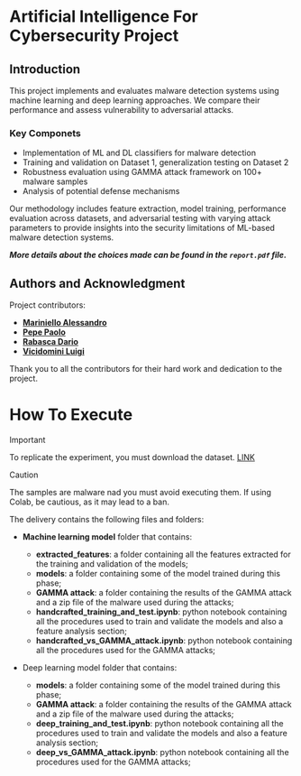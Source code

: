 # Artificial Intelligence For Cybersecurity Project


## Introduction
This project implements and evaluates malware detection systems using machine learning and deep learning approaches. We compare their performance and assess vulnerability to adversarial attacks.
### Key Componets
- Implementation of ML and DL classifiers for malware detection
- Training and validation on Dataset 1, generalization testing on Dataset 2
- Robustness evaluation using GAMMA attack framework on 100+ malware samples
- Analysis of potential defense mechanisms

Our methodology includes feature extraction, model training, performance evaluation across datasets, and adversarial testing with varying attack parameters to provide insights into the security limitations of ML-based malware detection systems.

_**More details about the choices made can be found in the `report.pdf` file.**_

## Authors and Acknowledgment
Project contributors:
- **[Mariniello Alessandro](https://github.com/alexmariniello)**
- **[Pepe Paolo](https://github.com/paolopepe00)**
- **[Rabasca Dario](https://github.com/Dariorab)**
- **[Vicidomini Luigi](https://github.com/luigivicidomini)**

Thank you to all the contributors for their hard work and dedication to the project.

# How To Execute
> [!IMPORTANT]
> To replicate the experiment, you must download the dataset. [LINK](https://drive.google.com/file/d/19yu5mKhqqOERdkpgN00AI_bNTFgDAB7q/view?usp=sharing)
> > [!CAUTION]
> The samples are malware nad you must avoid executing them. If using Colab, be cautious, as it may lead to a ban.


The delivery contains the following files and folders:
- **Machine learning model** folder that contains:
    - **extracted_features**: a folder containing all the features extracted for the training and validation of the models;
    - **models**: a folder containing some of the model trained during this
    phase;
    - **GAMMA attack**: a folder containing the results of the GAMMA attack
    and a zip file of the malware used during the attacks;
    - **handcrafted_training_and_test.ipynb**: python notebook containing
    all the procedures used to train and validate the models and also a
    feature analysis section;
    - **handcrafted_vs_GAMMA_attack.ipynb**: python notebook containing
    all the procedures used for the GAMMA attacks;

- Deep learning model folder that contains:

    - **models**: a folder containing some of the model trained during this
    phase;
    - **GAMMA attack**: a folder containing the results of the GAMMA attack
    and a zip file of the malware used during the attacks;
    - **deep_training_and_test.ipynb**: python notebook containing all the
    procedures used to train and validate the models and also a feature
    analysis section;
    - **deep_vs_GAMMA_attack.ipynb**: python notebook containing all the procedures used for the GAMMA attacks;